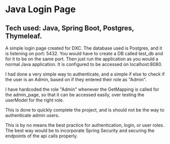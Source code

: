 # Java Login Page

## Tech used: Java, Spring Boot, Postgres, Thymeleaf. 

A simple login page created for DXC. The database used is Postgres, and it is listening on port: 5432. You would have to create a DB called test_db and for it to be on the same port. Then just run the application as you would a normal Java application. It is configured to be accessed on localhost:8080.

I had done a very simple way to authenticate, and a simple if else to check if the user is an Admin, based on if they entered their role as "Admin".

I have hardcoded the role "Admin" whenever the GetMapping is called for the admin_page, so that it can be accessed easily, over testing the userModel for the right role.

This is done to quickly complete the project, and is should not be the way to authenticate admin users.

This is by no means the best practice for authentication, login, or user roles. The best way would be to incorporate Spring Security and securing the endpoints of the api calls properly. 
